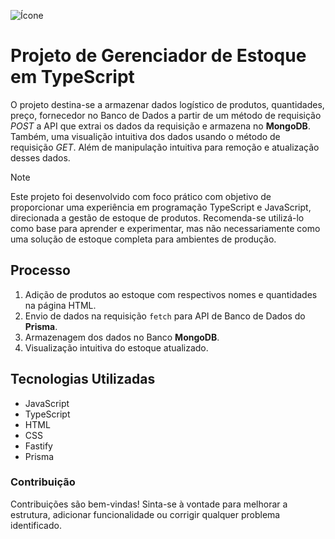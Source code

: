 ![Ícone]()

# Projeto de Gerenciador de Estoque em TypeScript
 O projeto destina-se a armazenar dados logístico de produtos, quantidades, preço, fornecedor no Banco de Dados a partir de um método de requisição *POST* a API que extrai os dados da requisição e armazena no **MongoDB**. Também, uma visualição intuitiva dos dados usando o método de requisição *GET*. Além de manipulação intuitiva para remoção e atualização desses dados.

> [!NOTE]
>
> Este projeto foi desenvolvido com foco prático com objetivo de proporcionar uma experiência em programação TypeScript e JavaScript, direcionada a gestão de estoque de produtos. Recomenda-se utilizá-lo como base para aprender e experimentar, mas não necessariamente como uma solução de estoque completa para ambientes de produção.

## Processo
1. Adição de produtos ao estoque com respectivos nomes e quantidades na página HTML.
2. Envio de dados na requisição `fetch` para API de Banco de Dados do **Prisma**.
2. Armazenagem dos dados no Banco **MongoDB**.
3. Visualização intuitiva do estoque atualizado.

## Tecnologias Utilizadas
* JavaScript
* TypeScript
* HTML
* CSS
* Fastify
* Prisma

### Contribuição
 Contribuições são bem-vindas! Sinta-se à vontade para melhorar a estrutura, adicionar funcionalidade ou corrigir qualquer problema identificado.

